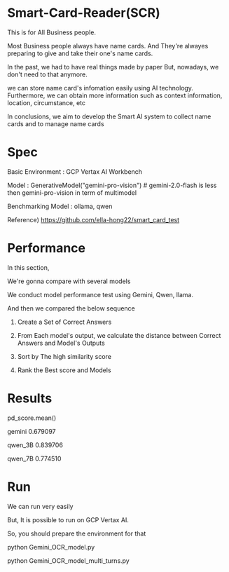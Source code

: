 # Smart-Card-Reader(SCR)

This is for All Business people.

Most Business people always have name cards.
And They're alwayes preparing to give and take their one's name cards.

In the past, we had to have real things made by paper
But, nowadays, we don't need to that anymore.

we can store name card's infomation easily using AI technology.
Furthermore, we can obtain more information such as context information, location, circumstance, etc

In conclusions, we aim to develop the Smart AI system to collect name cards and to manage name cards 


# Spec

Basic Environment : GCP Vertax AI Workbench

Model : GenerativeModel("gemini-pro-vision") # gemini-2.0-flash is less then gemini-pro-vision in term of multimodel

Benchmarking Model : ollama, qwen

Reference) https://github.com/ella-hong22/smart_card_test


# Performance

In this section, 

We're gonna compare with several models

We conduct model performance test using Gemini, Qwen, llama.

And then we compared the below sequence

1. Create a Set of Correct Answers

2. From Each model's output, we calculate the distance between Correct Answers and Model's Outputs

3. Sort by The high similarity score

4. Rank the Best score and Models

# Results

pd_score.mean()

gemini     0.679097

qwen_3B    0.839706

qwen_7B    0.774510


# Run

We can run very easily

But, It is possible to run on GCP Vertax AI.

So, you should prepare the environment for that

python Gemini_OCR_model.py

python Gemini_OCR_model_multi_turns.py





